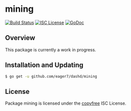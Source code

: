 mining
======

[![Build Status](http://img.shields.io/travis/eager7/dogd.svg)](https://travis-ci.org/eager7/dogd)
[![ISC License](http://img.shields.io/badge/license-ISC-blue.svg)](http://copyfree.org)
[![GoDoc](https://img.shields.io/badge/godoc-reference-blue.svg)](http://godoc.org/github.com/eager7/dashd/mining)

## Overview

This package is currently a work in progress.

## Installation and Updating

```bash
$ go get -u github.com/eager7/dashd/mining
```

## License

Package mining is licensed under the [copyfree](http://copyfree.org) ISC
License.
